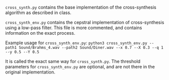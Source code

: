 `cross_synth.py` contains the base implementation of the cross-synthesis algorithm as described in class.

`cross_synth_env.py` contains the cepstral implementation of cross-synthesis using a low-pass filter. This file is more commented, and
contains information on the exact process.

Example usage for `cross_synth_env.py`: 
`python3 cross_synth_env.py --path1 Sound/Brahms_4.wav --path2 Sound/Diner.wav --x 0.7 --X 0.3 --q 1 --y 0.5 --Y 0.5`

It is called the exact same way for `cross_synth.py`. The threshold parameters for `cross_synth_env.py` are optional, and are not there in the original implementation.
                   

